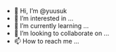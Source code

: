 - 👋 Hi, I’m @yuusuk
- 👀 I’m interested in ...
- 🌱 I’m currently learning ...
- 💞️ I’m looking to collaborate on ...
- 📫 How to reach me ...

<!---
yuusuk/yuusuk is a ✨ special ✨ repository because its `README.md` (this file) appears on your GitHub profile.
You can click the Preview link to take a look at your changes.
--->

